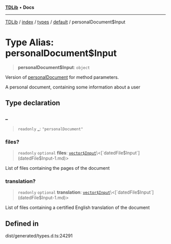[**TDLib**](../../../../../../README.md) • **Docs**

***

[TDLib](../../../../../../modules.md) / [index](../../../../../README.md) / [types](../../../README.md) / [default](../README.md) / personalDocument$Input

# Type Alias: personalDocument$Input

> **personalDocument$Input**: `object`

Version of [personalDocument](personalDocument-1.md) for method parameters.

A personal document, containing some information about a user

## Type declaration

### \_

> `readonly` **\_**: `"personalDocument"`

### files?

> `readonly` `optional` **files**: [`vector$Input`](vector$Input.md)\<[`datedFile$Input`](datedFile$Input-1.md)\>

List of files containing the pages of the document

### translation?

> `readonly` `optional` **translation**: [`vector$Input`](vector$Input.md)\<[`datedFile$Input`](datedFile$Input-1.md)\>

List of files containing a certified English translation of the document

## Defined in

dist/generated/types.d.ts:24291
